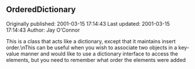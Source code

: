 ## OrderedDictionary

Originally published: 2001-03-15 17:14:43
Last updated: 2001-03-15 17:14:43
Author: Jay O'Connor

This is a class that acts like a dictionary, except that it maintains insert order.\nThis can be useful when you wish to associate two objects in a key-value manner and would like to use a dictionary interface to access the elements, but you need to remember what order the elements were added